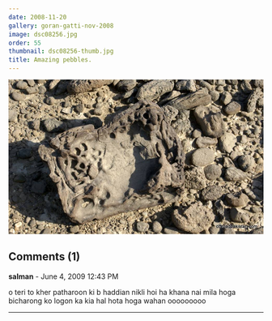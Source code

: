 ```yaml
---
date: 2008-11-20
gallery: goran-gatti-nov-2008
image: dsc08256.jpg
order: 55
thumbnail: dsc08256-thumb.jpg
title: Amazing pebbles.
---
```


![Amazing pebbles.](./dsc08256.jpg)

<div id="comments">

## Comments (1)

**salman** - June  4, 2009 12:43 PM

o teri to kher patharoon ki b haddian nikli hoi ha khana nai mila hoga bicharong ko
logon ka kia hal hota hoga wahan
ooooooooo

---

</div>